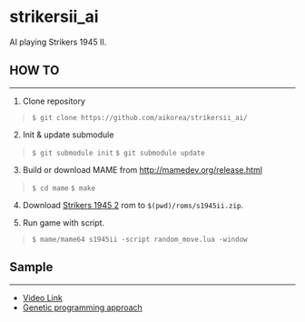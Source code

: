 # strikersii_ai
AI playing Strikers 1945 II.

## HOW TO
---
1. Clone repository
 > `$ git clone https://github.com/aikorea/strikersii_ai/`

2. Init & update submodule
 > `$ git submodule init`
 > `$ git submodule update`

3. Build or download MAME from http://mamedev.org/release.html
 > `$ cd mame`
 > `$ make`

4. Download [Strikers 1945 2][ROM] rom to `$(pwd)/roms/s1945ii.zip`.

5. Run game with script.
 > `$ mame/mame64 s1945ii -script random_move.lua -window`


## Sample
---
- [Video Link][Video]
- [Genetic programming approach][GP]


[ROM]: http://doperoms.com/roms/mame/s1945ii.zip.html/689168/S1945ii.zip.html
[Video]: https://youtu.be/resr2K0z1Aw
[GP]: ./blob/master/genetic/README.md
